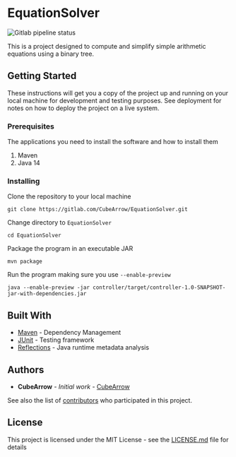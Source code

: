 # EquationSolver
![Gitlab pipeline status](https://img.shields.io/gitlab/pipeline/CubeArrow/EquationSolver?style=flat-square)

This is a project designed to compute and simplify simple arithmetic equations using a binary tree. 

## Getting Started

These instructions will get you a copy of the project up and running on your local machine for development and testing purposes. See deployment for notes on how to deploy the project on a live system.

### Prerequisites

The applications you need to install the software and how to install them

1. Maven
2. Java 14

### Installing

Clone the repository to your local machine
```
git clone https://gitlab.com/CubeArrow/EquationSolver.git
```

Change directory to `EquationSolver`
```
cd EquationSolver 
```

Package the program in an executable JAR

```
mvn package
```

Run the program making sure you use `--enable-preview`
```
java --enable-preview -jar controller/target/controller-1.0-SNAPSHOT-jar-with-dependencies.jar
```


## Built With

* [Maven](https://maven.apache.org/) - Dependency Management
* [JUnit](https://junit.org/junit5/) - Testing framework
* [Reflections](https://github.com/ronmamo/reflections) - Java runtime metadata analysis

## Authors

* **CubeArrow** - *Initial work* - [CubeArrow](https://gitlab.com/CubeArrow)

See also the list of [contributors](https://gitlab.com/CubeArrow/EquationSolver/-/graphs/master) who participated in this project.

## License

This project is licensed under the MIT License - see the [LICENSE.md](LICENSE.md) file for details

